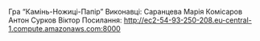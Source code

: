 ﻿Гра “Камінь-Ножиці-Папір”
Виконавці:
	Саранцева Марія
	Комісаров Антон
	Сурков Віктор
Посилання:
	http://ec2-54-93-250-208.eu-central-1.compute.amazonaws.com:8000